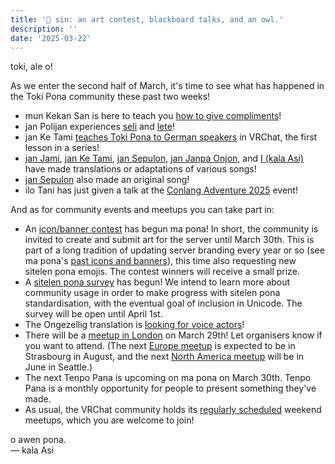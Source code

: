 ```yaml
---
title: '📰 sin: an art contest, blackboard talks, and an owl.'
description: ''
date: '2025-03-22'
---
```


toki, ale o!

As we enter the second half of March, it's time to see what has happened in the Toki Pona community these past two weeks!

* mun Kekan San is here to teach you [how to give compliments](https://www.youtube.com/watch?v=8XhExj7wS6w)!
* jan Polijan experiences [seli](https://www.youtube.com/watch?v=3JWKHoKfcbg) and [lete](https://www.youtube.com/watch?v=mnxKqWQooQM)!
* jan Ke Tami [teaches Toki Pona to German speakers](https://www.youtube.com/watch?v=3PvynX2RCYA) in VRChat, the first lesson in a series!
* [jan Jami](https://www.youtube.com/watch?v=XdjrBfXFVzY), [jan Ke Tami](https://www.youtube.com/watch?v=ntQZ98AN6iU), [jan Sepulon](https://www.youtube.com/watch?v=rG_Bxh-1gEQ), [jan Janpa Onjon](https://www.youtube.com/watch?v=rdxjFwsnzLw), and [I (kala Asi)](https://www.youtube.com/watch?v=Q_V5_k6B5kQ) have made translations or adaptations of various songs!
* [jan Sepulon](https://www.youtube.com/watch?v=KtJwzZmLFiY) also made an original song!
* ilo Tani has just given a talk at the [Conlang Adventure 2025](https://polyglots-and-language-lovers-of-los-angeles.odoo.com/event/conlang-adventure-2025-10/register) event!

And as for community events and meetups you can take part in:

* An [icon/banner contest](https://discord.com/channels/301377942062366741/328362891705319425/1348007447591387327) has begun ma pona! In short, the community is invited to create and submit art for the server until March 30th. This is part of a long tradition of updating server branding every year or so (see ma pona's [past icons and banners](https://sona.pona.la/wiki/ma_pona_pi_toki_pona#Gallery)), this time also requesting new sitelen pona emojis. The contest winners will receive a small prize.
* A [sitelen pona survey](https://forms.gle/Sh42Ec5UBJL7da1r6) has begun! We intend to learn more about community usage in order to make progress with sitelen pona standardisation, with the eventual goal of inclusion in Unicode. The survey will be open until April 1st.
* The Ongezellig translation is [looking for voice actors](https://forms.gle/Nvc4QWmJNdDYSSXV7)!
* There will be a [meetup in London](https://docs.google.com/forms/d/e/1FAIpQLScuGeGM7IyAhjhPo9Ve7GNdaHxFxyb0EYCcMwWVLnJVkkt9jQ/viewform) on March 29th! Let organisers know if you want to attend. (The next [Europe meetup](https://discord.com/channels/301377942062366741/301380012156911616/1329447862068711515) is expected to be in Strasbourg in August, and the next [North America meetup](https://discord.com/channels/301377942062366741/328362891705319425/1342703306673487882) will be in June in Seattle.)
* The next Tenpo Pana is upcoming on ma pona on March 30th. Tenpo Pana is a monthly opportunity for people to present something they've made.
* As usual, the VRChat community holds its [regularly scheduled](https://bsky.app/profile/tokiponavr.bsky.social/post/3lizxwkhfjs22) weekend meetups, which you are welcome to join!

o awen pona.  
— kala Asi
